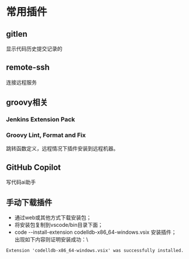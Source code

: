 # 常用插件
## gitlen
显示代码历史提交记录的
## remote-ssh
连接远程服务

## groovy相关
### Jenkins Extension Pack
### Groovy Lint, Format and Fix
跳转函数定义，远程情况下插件安装到远程机器。
## GitHub Copilot
写代码ai助手
## 手动下载插件
* 通过web或其他方式下载安装包；
* 将安装包复制到vscode/bin目录下面；
* code  --install-extension codelldb-x86_64-windows.vsix 安装插件；\
出现如下内容则证明安装成功：\
```log
Extension 'codelldb-x86_64-windows.vsix' was successfully installed.
```